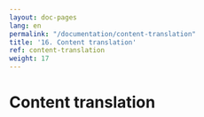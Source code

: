 ```yaml
---
layout: doc-pages
lang: en
permalink: "/documentation/content-translation"
title: '16. Content translation'
ref: content-translation
weight: 17
---
```


# Content translation
